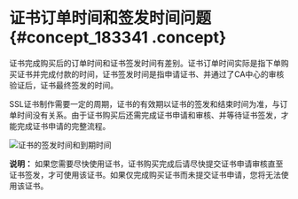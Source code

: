 # 证书订单时间和签发时间问题 {#concept_183341 .concept}

证书完成购买后的订单时间和证书签发时间有差别。证书订单时间实际是指下单购买证书并完成付款的时间，证书签发时间是指申请证书、并通过了CA中心的审核验证后，证书最终签发的时间。

SSL证书制作需要一定的周期，证书的有效期以证书的签发和结束时间为准，与订单时间没有关系。由于证书购买后还需完成证书申请和审核、并等待证书签发，才能完成证书申请的完整流程。

![证书的签发时间和到期时间](http://static-aliyun-doc.oss-cn-hangzhou.aliyuncs.com/assets/img/157108/156680921157435_zh-CN.png)

**说明：** 如果您需要尽快使用证书，证书购买完成后请尽快提交证书申请审核直至证书签发，才可使用该证书。如果仅完成购买证书而未提交证书申请，您将无法使用该证书。

